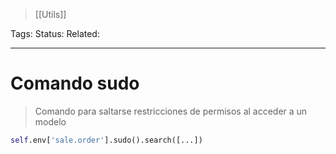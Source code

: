 > [[Utils]]

Tags: 
Status: 
Related: 

___

# Comando sudo

> Comando para saltarse restricciones de permisos al acceder a un modelo

```python
self.env['sale.order'].sudo().search([...])
```